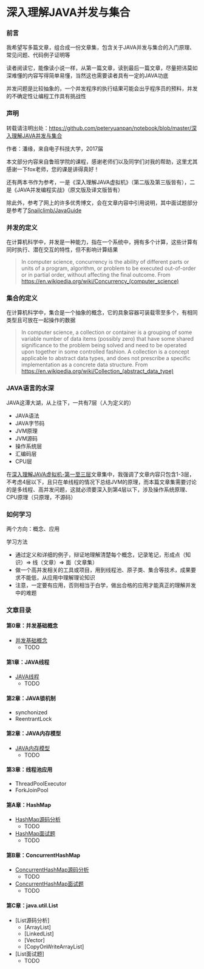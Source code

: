 # 深入理解JAVA并发与集合

### 前言

我希望写多篇文章，组合成一份文章集，包含关于JAVA并发与集合的入门原理、常见问题、代码例子证明等

读者阅读它，能像读小说一样，从第一篇文章，读到最后一篇文章，尽量把讳莫如深难懂的内容写得简单易懂，当然这也需要读者具有一定的JAVA功底

并发问题是比较抽象的，一个并发程序的执行结果可能会出乎程序员的预料，并发的不确定性让编程工作具有挑战性

### 声明

转载请注明出处：https://github.com/peteryuanpan/notebook/blob/master/深入理解JAVA并发与集合

作者：潘缘，来自电子科技大学，2017届

本文部分内容来自鲁班学院的课程，感谢老师们以及同学们对我的帮助，这里尤其感谢一下fox老师，您的课是讲得真好！

还有两本书作为参考，一是《深入理解JAVA虚拟机》（第二版及第三版皆有），二是《JAVA并发编程实战》（原文版及译文版皆有）

除此外，参考了网上的许多优秀博文，会在文章内容中引用说明，其中面试题部分是参考了[Snailclimb/JavaGuide](https://github.com/Snailclimb/JavaGuide)

### 并发的定义

在计算机科学中，并发是一种能力，指在一个系统中，拥有多个计算，这些计算有同时执行、潜在交互的特性，但不影响计算结果

> In computer science, concurrency is the ability of different parts or units of a program, algorithm, or problem to be executed out-of-order or in partial order, without affecting the final outcome. From https://en.wikipedia.org/wiki/Concurrency_(computer_science)

### 集合的定义

在计算机科学中，集合是一个抽象的概念，它的具象容器可装载零至多个，有相同类型且可放在一起操作的数据

> In computer science, a collection or container is a grouping of some variable number of data items (possibly zero) that have some shared significance to the problem being solved and need to be operated upon together in some controlled fashion. A collection is a concept applicable to abstract data types, and does not prescribe a specific implementation as a concrete data structure. From https://en.wikipedia.org/wiki/Collection_(abstract_data_type)

### JAVA语言的水深

JAVA这潭大湖，从上往下，一共有7层（人为定义的）

- JAVA语法
- JAVA字节码
- JVM原理
- JVM源码
- 操作系统层
- 汇编码层
- CPU层

在[深入理解JAVA虚拟机-第一至三层](../深入理解JAVA虚拟机-第一至三层)文章集中，我强调了文章内容只包含1-3层，不考虑4层以下，且只在单线程的情况下总结JVM的原理，而本篇文章集需要讨论的是多线程、高并发问题，这就必须要深入到第4层以下，涉及操作系统原理、CPU原理（只原理，不源码）

### 如何学习

两个方向：概念、应用

学习方法
- 通过定义和详细的例子，辩证地理解清楚每个概念，记录笔记，形成点（知识）=> 线（文章）=> 面（文章集）
- 做一个高并发相关的工具或项目，用到线程池、原子类、集合等技术，成果要求不能低，从应用中理解理论知识
- 注意，一定要有应用，否则相当于白学，做出合格的应用才能真正的理解并发中的难题

### 文章目录

#### 第0章：并发基础概念
- [并发基础概念](并发基础概念.md)
  - TODO
  
#### 第1章：JAVA线程
- [JAVA线程](JAVA线程.md)
  - TODO
  
#### 第2章：JAVA锁机制
- synchonized
- ReentrantLock

#### 第2章：JAVA内存模型
- [JAVA内存模型](JAVA内存模型.md)
  - TODO

#### 第3章：线程池应用
- ThreadPoolExecutor
- ForkJoinPool

#### 第A章：HashMap
- [HashMap源码分析](HashMap源码分析.md)
  - TODO
- [HashMap面试题](HashMap面试题.md)
  - TODO
  
#### 第B章：ConcurrentHashMap
- [ConcurrentHashMap源码分析](ConcurrentHashMap源码分析.md)
  - TODO
- [ConcurrentHashMap面试题](ConcurrentHashMap面试题.md)
  - TODO
  
#### 第C章：java.util.List
- [List源码分析]
  - [ArrayList]
  - [LinkedList]
  - [Vector]
  - [CopyOnWriteArrayList]
- [List面试题]
  - TODO
